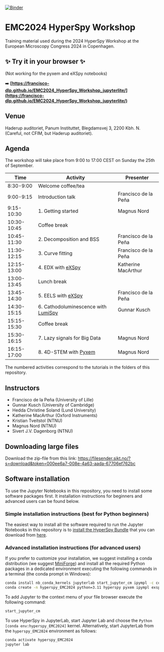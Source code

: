 [![Binder](https://mybinder.org/badge_logo.svg)](https://mybinder.org/v2/gh/hyperspy/EMC2024_HyperSpy_Workshop/HEAD)

# EMC2024 HyperSpy Workshop

Training material used during the 2024 HyperSpy Workshop at the European Microscopy Congress 2024 in Copenhagen.

## ✨ Try it in your browser ✨

(Not working for the pyxem and eXSpy notebooks)

➡️ **[https://francisco-dlp.github.io/EMC2024_HyperSpy_Workshop_jupyterlite/](https://francisco-dlp.github.io/EMC2024_HyperSpy_Workshop_jupyterlite/)**

## Venue

Haderup auditoriet, Panum Instituttet, Blegdamsvej 3, 2200 Kbh. N. (Careful, not CFIM, but Haderup auditoriet).

## Agenda

The workshop will take place from 9:00 to 17:00 CEST on Sunday the 25th of September.

| Time         | Activity                                                                   | Presenter              |
|--------------|----------------------------------------------------------------------------|------------------------|
| 8:30-9:00    | Welcome coffee/tea                                                         |                        |
| 9:00-9:15    | Introduction talk                                                          | Francisco de la Peña   |
| 9:15-10:30   | 1. Getting started                                                         | Magnus Nord            |
| 10:30-10:45  | Coffee break                                                               |                        |
| 10:45-11:30  | 2. Decomposition and BSS                                                   | Francisco de la Peña   |
| 11:30-12:15  | 3. Curve fitting                                                           | Francisco de la Peña   |
| 12:15-13:00  | 4. EDX with [eXSpy](https://hyperspy.org/exspy/)                           | Katherine MacArthur    |
| 13:00-13:45  | Lunch break                                                                |                        |
| 13:45-14:30  | 5. EELS with [eXSpy](https://hyperspy.org/exspy/)                          | Francisco de la Peña   |
| 14:30-15:15  | 6. Cathodoluminescence with [LumiSpy](https://docs.lumispy.org)            | Gunnar Kusch           |
| 15:15-15:30  | Coffee break                                                               |                        |
| 15:30-16:15  | 7. Lazy signals for Big Data                                               | Magnus Nord            |
| 16:15-17:00  | 8. 4D-STEM with [Pyxem](https://pyxem.readthedocs.io/en/stable/index.html) | Magnus Nord            |

The numbered activities correspond to the tutorials in the folders of this repository.

## Instructors

- Francisco de la Peña (University of Lille)
- Gunnar Kusch (University of Cambridge)
- Hedda Christine Soland (Lund University)
- Katherine MacArthur (Oxford Instruments)
- Kristian Tveitstol (NTNU)
- Magnus Nord (NTNU)
- Sivert J.V. Dagenborg (NTNU)

## Downloading large files

Download the zip-file from this link: https://filesender.sikt.no/?s=download&token=000ee6a7-008e-4a63-aada-67706ef762bc

## Software installation

To use the Jupyter Notebooks in this repository, you need to install some software packages first. It installation instructions for beginners and advanced users can be found below.


### Simple installation instructions (best for Python beginners)

The easiest way to install all the software required to run the Jupyter Notebooks in this repository is to [install the HyperSpy Bundle](https://hyperspy.org/hyperspy-bundle/install.html) that you can download from [here](https://github.com/hyperspy/hyperspy-bundle/releases/latest).


### Advanced installation instructions (for advanced users)

If you prefer to customize your installation, we suggest installing a conda distribution (we suggest [MiniForge](https://github.com/conda-forge/miniforge)) and install all the required Python packages in a dedicated environment executing the following commands in a terminal (the conda prompt in Windows):


```bash
conda install nb_conda_kernels jupyterlab start_jupyter_cm ipympl -c conda-forge
conda create -n hyperspy_EMC2024 python=3.11 hyperspy pyxem ipympl exspy lumispy ipykernel -c conda-forge
```

To add Jupyter to the context menu of your file browser execute the following command:

```bash
start_jupyter_cm
```

To use HyperSpy in JupyterLab, start Jupyter Lab and choose the `Python [conda env:hyperspy_EMC2024]` kernel. Alternatively, start JupyterLab from the `hyperspy_EMC2024` environment as follows:

```bash
conda activate hyperspy_EMC2024
jupyter lab
```
